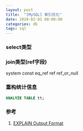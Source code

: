 ```yaml
---
layout: post
title:  "[MySQL] 索引优化"
date: 2020-02-01 00:00:00
categories: db
tags: sql
---
```


### select类型


### join类型(ref字段)
system
const
eq_ref
ref
ref_or_null


### 重构统计信息
```sql
ANALYZE TABLE tt;
```

### 参考
1. [EXPLAIN Output Format](https://dev.mysql.com/doc/refman/5.7/en/explain-output.html)
